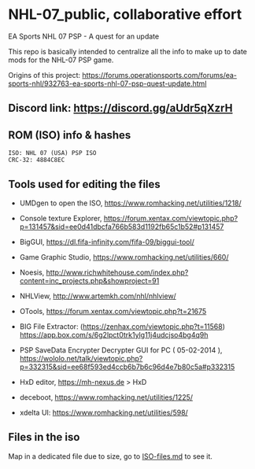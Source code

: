 # NHL-07_public, collaborative effort
EA Sports NHL 07 PSP - A quest for an update

This repo is basically intended to centralize all the info to
make up to date mods for the NHL-07 PSP game.

Origins of this project:
https://forums.operationsports.com/forums/ea-sports-nhl/932763-ea-sports-nhl-07-psp-quest-update.html

## Discord link: https://discord.gg/aUdr5qXzrH

## ROM (ISO) info & hashes
````
ISO: NHL 07 (USA) PSP ISO 
CRC-32: 4884C8EC
````

## Tools used for editing the files

- UMDgen to open the ISO, https://www.romhacking.net/utilities/1218/

- Console texture Explorer, https://forum.xentax.com/viewtopic.php?p=131457&sid=ee0d41dbcfa766b583d1192fb65c1b52#p131457

- BigGUI, https://dl.fifa-infinity.com/fifa-09/biggui-tool/

- Game Graphic Studio, https://www.romhacking.net/utilities/660/

- Noesis, http://www.richwhitehouse.com/index.php?content=inc_projects.php&showproject=91

- NHLView, http://www.artemkh.com/nhl/nhlview/

- OTools, https://forum.xentax.com/viewtopic.php?t=21675

- BIG File Extractor: (https://zenhax.com/viewtopic.php?t=11568) https://app.box.com/s/6g2lpct0trk1ylg11j4udcjso4bg4q9h

- PSP SaveData Encrypter Decrypter GUI for PC ( 05-02-2014 ), https://wololo.net/talk/viewtopic.php?p=332315&sid=ee68f593ed4ccb6b7b6c96d4e7b80c5a#p332315

- HxD editor, https://mh-nexus.de > HxD

- deceboot, https://www.romhacking.net/utilities/1225/

- xdelta UI: https://www.romhacking.net/utilities/598/

## Files in the iso

Map in a dedicated file due to size, go to [ISO-files.md](ISO-files.md) to see it.
